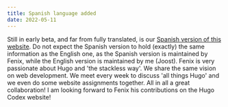 ```yaml
---
title: Spanish language added
date: 2022-05-11
---
```


Still in early beta, and far from fully translated, is our [Spanish version of this website](/es/). Do not expect the Spanish version to hold (exactly) the same information as the English one, as the Spanish version is maintained by Fenix, while the English version is maintained by me (Joost). Fenix is very passionate about Hugo and 'the stackless way'. We share the same vision on web development. We meet every week to discuss 'all things Hugo' and we even do some website assignments together. All in all a great collaboration! I am looking forward to Fenix his contributions on the Hugo Codex website!
